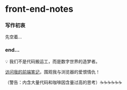 # front-end-notes

### 写作初衷
先空着...

### end...


💡 我们不是代码搬运工，而是数字世界的造梦者。

[访问我的前端笔记](https://yihan12.github.io/front-end-notes/)，围观我与浏览器的爱恨情仇！  

（警告：内含大量代码和咖啡因含量过高的思考）☕️☕️☕️☕️☕️☕️
